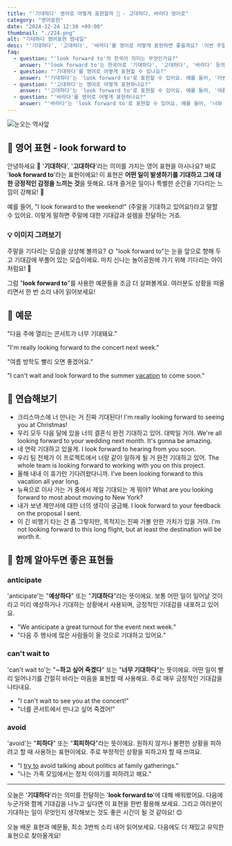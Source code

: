 ```yaml
---
title: "'기대하다' 영어로 어떻게 표현할까 🌠 - 고대하다, 바라다 영어로"
category: "영어표현"
date: "2024-12-24 12:38 +09:00"
thumbnail: "./224.png"
alt: "기대하다 영어표현 썸네일"
desc: "'기대하다', '고대하다', '바라다'를 영어로 어떻게 표현하면 좋을까요? '이번 주말이 기대돼', '여름 방학을 고대하고 있어', '너와 만나는 걸 바라' 등을 영어로 표현하는 법을 배워봅시다. 다양한 예문을 통해서 연습하고 본인의 표현으로 만들어 보세요."
faq:
  - question: "'look forward to'의 한국어 의미는 무엇인가요?"
    answer: "'look forward to'는 한국어로 '기대하다', '고대하다', '바라다' 등의 의미로 사용돼요."
  - question: "'기대하다'를 영어로 어떻게 표현할 수 있나요?"
    answer: "'기대하다'는 'look forward to'로 표현할 수 있어요. 예를 들어, '이번 주말이 기대돼'는 'I'm looking forward to this weekend'로 말할 수 있어요."
  - question: "'고대하다'는 영어로 어떻게 표현하나요?"
    answer: "'고대하다'는 'look forward to'로 표현할 수 있어요. 예를 들어, '여름 방학을 고대하고 있어'는 'I'm looking forward to summer vacation'으로 말할 수 있어요."
  - question: "'바라다'를 영어로 어떻게 표현하나요?"
    answer: "'바라다'는 'look forward to'로 표현할 수 있어요. 예를 들어, '너와 만나는 걸 바라'는 'I'm looking forward to seeing you'로 표현할 수 있어요."
---
```


![눈오는 역사앞](./224-1.jpg)

## 🌟 영어 표현 - look forward to

안녕하세요 👋 '**기대하다**', '**고대하다**'라는 의미를 가지는 영어 표현을 아시나요? 바로 '**look forward to**'라는 표현이에요! 이 표현은 **어떤 일이 발생하기를 기대하고 그에 대한 긍정적인 감정을 느끼는 것**을 뜻해요. 대개 즐거운 일이나 특별한 순간을 기다리는 느낌이 강해요! 🎉

예를 들어, "I look forward to the weekend!" (주말을 기대하고 있어요!)라고 말할 수 있어요. 이렇게 말하면 주말에 대한 기대감과 설렘을 전달하는 거죠.

### 💡 이미지 그려보기

주말을 기다리는 모습을 상상해 볼까요? 🌞 "look forward to"는 눈을 앞으로 향해 두고 기대감에 부풀어 있는 모습이에요. 마치 신나는 놀이공원에 가기 위해 기다리는 아이처럼요! 🎢

그럼 "**look forward to**"를 사용한 예문들을 조금 더 살펴볼게요. 여러분도 상황을 떠올리면서 한 번 소리 내어 읽어보세요!

## 📖 예문

"다음 주에 열리는 콘서트가 너무 기대돼요."

"I'm really looking forward to the concert next week."

"여름 방학도 빨리 오면 좋겠어요."

"I can't wait and look forward to the summer [vacation](/blog/in-english/516.vacation/) to come soon."

## 💬 연습해보기

<ul data-interactive-list>
  <li data-interactive-item>
    <span data-toggler>크리스마스에 너 만나는 거 진짜 기대된다!</span>
    <span data-answer>I'm really looking forward to seeing you at Christmas!</span>
  </li>
  <li data-interactive-item>
    <span data-toggler>우리 모두 다음 달에 있을 너의 결혼식 완전 기대하고 있어. 대박일 거야.</span>
    <span data-answer>We're all looking forward to your wedding next month. It's gonna be amazing.</span>
  </li>
  <li data-interactive-item>
    <span data-toggler>네 연락 기대하고 있을게.</span>
    <span data-answer>I look forward to hearing from you soon.</span>
  </li>
  <li data-interactive-item>
    <span data-toggler>우리 팀 전체가 이 프로젝트에서 너랑 같이 일하게 될 거 완전 기대하고 있어.</span>
    <span data-answer>The whole team is looking forward to working with you on this project.</span>
  </li>
  <li data-interactive-item>
    <span data-toggler>올해 내내 이 휴가만 기다려왔다니까.</span>
    <span data-answer>I've been looking forward to this vacation all year long.</span>
  </li>
  <li data-interactive-item>
    <span data-toggler>뉴욕으로 이사 가는 거 중에서 제일 기대되는 게 뭐야?</span>
    <span data-answer>What are you looking forward to most about moving to New York?</span>
  </li>
  <li data-interactive-item>
    <span data-toggler>내가 보낸 제안서에 대한 너의 생각이 궁금해.</span>
    <span data-answer>I look forward to your feedback on the proposal I sent.</span>
  </li>
  <li data-interactive-item>
    <span data-toggler>이 긴 비행기 타는 건 좀 그렇지만, 목적지는 진짜 가볼 만한 가치가 있을 거야.</span>
    <span data-answer>I'm not looking forward to this long flight, but at least the destination will be worth it.</span>
  </li>
</ul>

## 🤝 함께 알아두면 좋은 표현들

### anticipate

'anticipate'는 "**예상하다**" 또는 "**기대하다**"라는 뜻이에요. 보통 어떤 일이 일어날 것이라고 미리 예상하거나 기대하는 상황에서 사용되며, 긍정적인 기대감을 내포하고 있어요.

- "We anticipate a great turnout for the event next week."
- "다음 주 행사에 많은 사람들이 올 것으로 기대하고 있어요."

### can't wait to

'can't wait to'는 "**~하고 싶어 죽겠다**" 또는 "**너무 기대하다**"는 뜻이에요. 어떤 일이 빨리 일어나기를 간절히 바라는 마음을 표현할 때 사용해요. 주로 매우 긍정적인 기대감을 나타내요.

- "I can't wait to see you at the concert!"
- "너를 콘서트에서 만나고 싶어 죽겠어!"

### avoid

'avoid'는 "**피하다**" 또는 "**회피하다**"라는 뜻이에요. 원하지 않거나 불편한 상황을 피하려고 할 때 사용하는 표현이에요. 주로 부정적인 상황을 피하고자 할 때 쓰여요.

- "I [try to](/blog/in-english/117.try-to/) avoid talking about politics at family gatherings."
- "나는 가족 모임에서는 정치 이야기를 피하려고 해요."

---

오늘은 '**기대하다**'라는 의미를 전달하는 '**look forward to**'에 대해 배워봤어요. 다음에 누군가와 함께 기대감을 나누고 싶다면 이 표현을 한번 활용해 보세요. 그리고 여러분이 기대하는 일이 무엇인지 생각해보는 것도 좋은 시간이 될 것 같아요! 😊

오늘 배운 표현과 예문들, 최소 3번씩 소리 내어 읽어보세요. 다음에도 더 재밌고 유익한 표현으로 찾아올게요!
